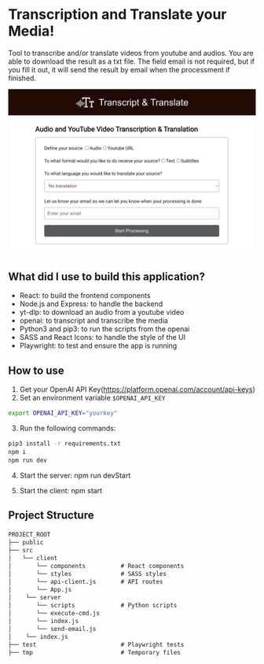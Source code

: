 # Transcription and Translate your Media!

Tool to transcribe and/or translate videos from youtube and audios. You are able to download the result as a txt file. The field email is not required, but if you fill it out, it will send the result by email when the processment if finished. 

![screenshot](./readme-files/ui.png)

## What did I use to build this application?

- React: to build the frontend components
- Node.js and Express: to handle the backend
- yt-dlp: to download an audio from a youtube video
- openai: to transcript and transcribe the media
- Python3 and pip3: to run the scripts from the openai
- SASS and React Icons: to handle the style of the UI
- Playwright: to test and ensure the app is running

## How to use

1. Get your OpenAI API Key(https://platform.openai.com/account/api-keys)
2. Set an environment variable `$OPENAI_API_KEY` 
   
```bash
export OPENAI_API_KEY="yourkey"
``` 

3. Run the following commands:

```bash
pip3 install -r requirements.txt
npm i
npm run dev
```

4. Start the server:
    npm run devStart

5. Start the client:
    npm start

## Project Structure

```
PROJECT_ROOT
├── public   
├── src         
│   └── client             
│       └── components          # React components
│       └── styles              # SASS styles
│       └── api-client.js       # API routes
│       └── App.js
│    └── server
│       └── scripts             # Python scripts
│       └── execute-cmd.js      
│       └── index.js
│       └── send-email.js       
│    └── index.js
├── test                        # Playwright tests
├── tmp                         # Temporary files
```
